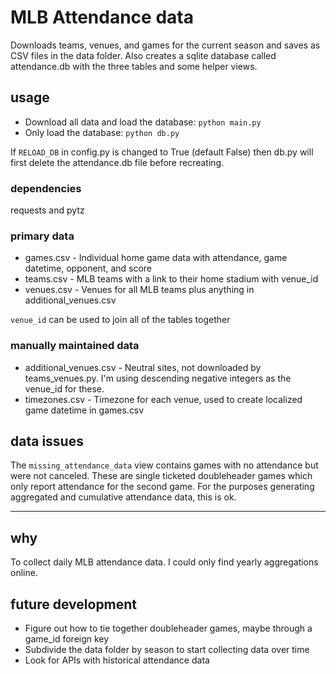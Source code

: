 # MLB Attendance data

Downloads teams, venues, and games for the current season and saves as CSV files in the data folder. Also creates a sqlite database called attendance.db with the three tables and some helper views.

## usage

* Download all data and load the database: `python main.py`
* Only load the database: `python db.py`

If `RELOAD_DB` in config.py is changed to True (default False) then db.py will first delete the attendance.db file before recreating.

### dependencies

requests and pytz

### primary data

* games.csv - Individual home game data with attendance, game datetime, opponent, and score
* teams.csv - MLB teams with a link to their home stadium with venue_id
* venues.csv - Venues for all MLB teams plus anything in additional_venues.csv

`venue_id` can be used to join all of the tables together

### manually maintained data

* additional_venues.csv - Neutral sites, not downloaded by teams_venues.py. I'm using descending negative integers as the venue_id for these.
* timezones.csv - Timezone for each venue, used to create localized game datetime in games.csv

## data issues

The `missing_attendance_data` view contains games with no attendance but were not canceled. These are single ticketed doubleheader games which only report attendance for the second game. For the purposes generating aggregated and cumulative attendance data, this is ok.

----------

## why

To collect daily MLB attendance data. I could only find yearly aggregations online.

## future development

* Figure out how to tie together doubleheader games, maybe through a game_id foreign key
* Subdivide the data folder by season to start collecting data over time
* Look for APIs with historical attendance data
